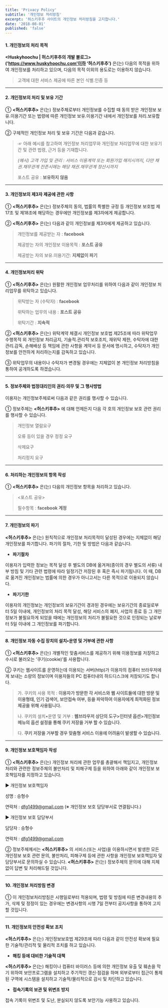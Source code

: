 ```yaml
---
title: 'Privacy Policy'
subtitle: '개인정보 처리방침'
excerpt: '허스키후추 사이트의 개인정보 처리방침을 고지합니다.'
date: '2018-08-01'
published: 'false'
---
```


#### 1. 개인정보의 처리 목적

**<Huskyhoochu | 허스키후추의 개발 블로그>(‘https://www.huskyhoochu.com’이하 ‘허스키후추’)** 은(는) 다음의 목적을 위하여 개인정보를
처리하고 있으며, 다음의 목적 이외의 용도로는 이용하지 않습니다.

> 고객에 대한 서비스 제공에 따른 본인 식별.인증 등

---

#### 2. 개인정보의 처리 및 보유 기간

① **<허스키후추>** 은(는) 정보주체로부터 개인정보를 수집할 때 동의 받은 개인정보 보유․이용기간 또는 법령에 따른 개인정보 보유․이용기간 내에서 개인정보를 처리․보유합니다.

② 구체적인 개인정보 처리 및 보유 기간은 다음과 같습니다.
> ☞ 아래 예시를 참고하여 개인정보 처리업무와 개인정보 처리업무에 대한 보유기간 및 관련 법령, 근거 등을 기재합니다.
>
> *(예시) 고객 가입 및 관리 : 서비스 이용계약 또는 회원가입 해지시까지, 다만 채권․채무관계 잔존시에는 해당 채권․채무관계 정산시까지*
>
> 포스트 공유 : **보유하지 않음**

---

#### 3. 개인정보의 제3자 제공에 관한 사항

① **<허스키후추>** 은(는) 정보주체의 동의, 법률의 특별한 규정 등 개인정보 보호법 제17조 및 제18조에 해당하는 경우에만 개인정보를 제3자에게 제공합니다.

② **<허스키후추>** 은(는) 다음과 같이 개인정보를 제3자에게 제공하고 있습니다.

> 개인정보를 제공받는 자 : **facebook**
>
> 제공받는 자의 개인정보 이용목적 : **포스트 공유**
>
> 제공받는 자의 보유.이용기간: **지체없이 파기**

---

#### 4. 개인정보처리 위탁

① **<허스키후추>** 은(는) 원활한 개인정보 업무처리를 위하여 다음과 같이 개인정보 처리업무를 위탁하고 있습니다.

> 위탁받는 자 (수탁자) : **facebook**
>
> 위탁하는 업무의 내용 : **포스트 공유**
>
> 위탁기간 : **지속적**

② **<허스키후추>** 은(는) 위탁계약 체결시 개인정보 보호법 제25조에 따라 위탁업무 수행목적 외 개인정보 처리금지, 기술적․관리적 보호조치, 재위탁 제한, 수탁자에 대한
관리․감독, 손해배상 등 책임에 관한 사항을 계약서 등 문서에 명시하고, 수탁자가 개인정보를 안전하게 처리하는지를 감독하고 있습니다.

③ 위탁업무의 내용이나 수탁자가 변경될 경우에는 지체없이 본 개인정보 처리방침을 통하여 공개하도록 하겠습니다.

---

#### 5. 정보주체와 법정대리인의 권리·의무 및 그 행사방법

이용자는 개인정보주체로써 다음과 같은 권리를 행사할 수 있습니다.

① 정보주체는 **<허스키후추>** 에 대해 언제든지 다음 각 호의 개인정보 보호 관련 권리를 행사할 수 있습니다.
> 개인정보 열람요구
>
> 오류 등이 있을 경우 정정 요구
>
> 삭제요구
>
> 처리정지 요구

---

#### 6. 처리하는 개인정보의 항목 작성

① **<허스키후추>** 은(는) 다음의 개인정보 항목을 처리하고 있습니다.

> <포스트 공유>
>
> 필수항목 : **facebook 계정**

---

#### 7. 개인정보의 파기

**<허스키후추>** 은(는) 원칙적으로 개인정보 처리목적이 달성된 경우에는 지체없이 해당 개인정보를 파기합니다. 파기의 절차, 기한 및 방법은 다음과 같습니다.

- **파기절차**

이용자가 입력한 정보는 목적 달성 후 별도의 DB에 옮겨져(종이의 경우 별도의 서류) 내부 방침 및 기타 관련 법령에 따라 일정기간 저장된 후 혹은 즉시 파기됩니다. 이 때, DB로 옮겨진 개인정보는 법률에 의한 경우가 아니고서는 다른 목적으로 이용되지 않습니다.

- **파기기한**

이용자의 개인정보는 개인정보의 보유기간이 경과된 경우에는 보유기간의 종료일로부터 5일 이내에, 개인정보의 처리 목적 달성, 해당 서비스의 폐지, 사업의 종료 등 그 개인정보가 불필요하게 되었을 때에는 개인정보의 처리가 불필요한 것으로 인정되는 날로부터 5일 이내에 그 개인정보를 파기합니다.

---

#### 8. 개인정보 자동 수집 장치의 설치•운영 및 거부에 관한 사항

① **<허스키후추>** 은(는) 개별적인 맞춤서비스를 제공하기 위해 이용정보를 저장하고 수시로 불러오는 ‘쿠기(cookie)’를 사용합니다.

② 쿠키는 웹사이트를 운영하는데 이용되는 서버(http)가 이용자의 컴퓨터 브라우저에게 보내는 소량의 정보이며 이용자들의 PC 컴퓨터내의 하드디스크에 저장되기도 합니다.

> 가. 쿠키의 사용 목적 : **이용자가 방문한 각 서비스와 웹 사이트들에 대한 방문 및 이용형태, 인기 검색어, 보안접속 여부, 등을 파악하여 이용자에게 최적화된 정보 제공을
위해 사용됩니다.**
>
> 나. 쿠키의 설치•운영 및 거부 : **웹브라우저 상단의 도구>인터넷 옵션>개인정보 메뉴의 옵션 설정을 통해 쿠키 저장을 거부 할 수 있습니다.**
>
> 다. **쿠키 저장을 거부할 경우 맞춤형 서비스 이용에 어려움이 발생할 수 있습니다.**

---

#### 9. 개인정보 보호책임자 작성


① **<허스키후추>** 은(는) 개인정보 처리에 관한 업무를 총괄해서 책임지고, 개인정보 처리와 관련한 정보주체의 불만처리 및 피해구제 등을 위하여 아래와 같이 개인정보 보호책임자를 지정하고 있습니다.

▶ 개인정보 보호책임자

성명 : 승형수

연락처 : dfg1499@gmail.com (※ 개인정보 보호 담당부서로 연결됩니다.)

▶ 개인정보 보호 담당부서

담당자 : 승형수

연락처 : dfg1499@gmail.com

② 정보주체께서는 **<허스키후추>** 의 서비스(또는 사업)을 이용하시면서 발생한 모든 개인정보 보호 관련 문의, 불만처리, 피해구제 등에 관한 사항을 개인정보 보호책임자 및 담당부서로 문의하실 수 있습니다. **<허스키후추>** 은(는) 정보주체의 문의에 대해 지체 없이 답변 및 처리해드릴 것입니다.

---

#### 10. 개인정보 처리방침 변경

① 이 개인정보처리방침은 시행일로부터 적용되며, 법령 및 방침에 따른 변경내용의 추가, 삭제 및 정정이 있는 경우에는 변경사항의 시행 7일 전부터 공지사항을 통하여 고지할 것입니다.

---

#### 11. 개인정보의 안전성 확보 조치

**<허스키후추>** 은(는) 개인정보보호법 제29조에 따라 다음과 같이 안전성 확보에 필요한 기술적/관리적 및 물리적 조치를 하고 있습니다.

- **해킹 등에 대비한 기술적 대책**

**<허스키후추>** 은(는) 해킹이나 컴퓨터 바이러스 등에 의한 개인정보 유출 및 훼손을 막기 위하여 보안프로그램을 설치하고 주기적인 갱신·점검을 하며 외부로부터 접근이 통제된 구역에
시스템을 설치하고 기술적/물리적으로 감시 및 차단하고 있습니다.

- **접속기록의 보관 및 위변조 방지**

접속 기록이 위변조 및 도난, 분실되지 않도록 보안기능 사용하고 있습니다.
